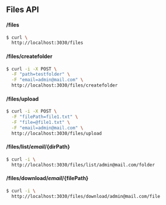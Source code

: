 ## Files API

#### /files
```bash 
$ curl \
  http://localhost:3030/files
```

#### /files/createfolder
```bash
$ curl -i -X POST \
  -F "path=testfolder" \
  -F "email=admin@mail.com" \
  http://localhost:3030/files/createfolder
```

#### /files/upload
```bash
$ curl -i -X POST \
  -F "filePath=file1.txt" \
  -F "file=@file1.txt" \
  -F "email=admin@mail.com" \
  http://localhost:3030/files/upload
```

#### /files/list/${email}/${dirPath}
```bash
$ curl -i \
  http://localhost:3030/files/list/admin@mail.com/folder
```
#### /files/download/${email}/${filePath}
```bash
$ curl -i \
  http://localhost:3030/files/download/admin@mail.com/file
````
